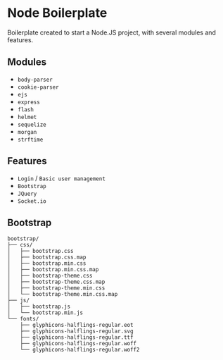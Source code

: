 Node Boilerplate
================
Boilerplate created to start a Node.JS project, with several modules and features.

## Modules
- `body-parser`
- `cookie-parser`
- `ejs`
- `express`
- `flash`
- `helmet`
- `sequelize`
- `morgan`
- `strftime`

## Features
- `Login` / `Basic user management`
- `Bootstrap`
- `JQuery`
- `Socket.io`

## Bootstrap
```
bootstrap/
├── css/
│   ├── bootstrap.css
│   ├── bootstrap.css.map
│   ├── bootstrap.min.css
│   ├── bootstrap.min.css.map
│   ├── bootstrap-theme.css
│   ├── bootstrap-theme.css.map
│   ├── bootstrap-theme.min.css
│   └── bootstrap-theme.min.css.map
├── js/
│   ├── bootstrap.js
│   └── bootstrap.min.js
└── fonts/
    ├── glyphicons-halflings-regular.eot
    ├── glyphicons-halflings-regular.svg
    ├── glyphicons-halflings-regular.ttf
    ├── glyphicons-halflings-regular.woff
    └── glyphicons-halflings-regular.woff2
```
